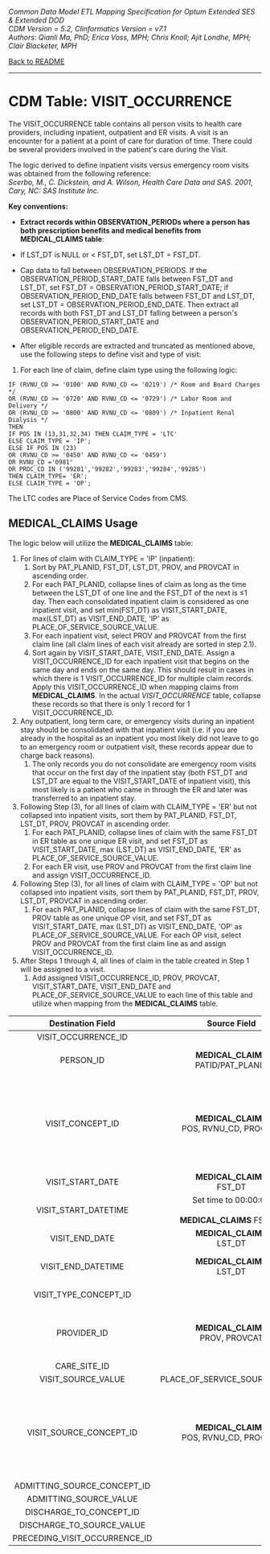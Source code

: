 *Common Data Model ETL Mapping Specification for Optum Extended SES & Extended DOD* 
<br>*CDM Version = 5.2, Clinformatics Version = v7.1*
<br>*Authors: Qianli Ma, PhD; Erica Voss, MPH; Chris Knoll; Ajit Londhe, MPH; Clair Blacketer, MPH*

[Back to README](README.md)

---

# CDM Table: VISIT_OCCURRENCE

The VISIT_OCCURRENCE table contains all person visits to health care providers, including inpatient, outpatient and ER visits. A visit is an encounter for a patient at a point of care for duration of time. There could be several providers involved in the patient's care during the Visit.

The logic derived to define inpatient visits versus emergency room visits was obtained from the following reference:  
*Scerbo, M., C. Dickstein, and A. Wilson, Health Care Data and SAS. 2001, Cary, NC: SAS Institute Inc.*

**Key conventions:**

-   **Extract records within OBSERVATION_PERIODs where a person has
    both prescription benefits and medical benefits from MEDICAL_CLAIMS
    table**:

-   If LST_DT is NULL or &lt; FST_DT, set LST_DT = FST_DT.

-   Cap data to fall between OBSERVATION_PERIODS. If the
    OBSERVATION_PERIOD_START_DATE falls between FST_DT and LST_DT,
    set FST_DT = OBSERVATION_PERIOD_START_DATE; if
    OBSERVATION_PERIOD_END_DATE falls between FST_DT and LST_DT,
    set LST_DT = OBSERVATION_PERIOD_END_DATE. Then extract all
    records with both FST_DT and LST_DT falling between a person's
    OBSERVATION_PERIOD_START_DATE and OBSERVATION_PERIOD_END_DATE.

-   After eligible records are extracted and truncated as mentioned
    above, use the following steps to define visit and type of visit:
    
1. For each line of claim, define claim type using the following logic:

```
IF (RVNU_CD >= '0100' AND RVNU_CD <= '0219') /* Room and Board Charges */
OR (RVNU_CD >= '0720' AND RVNU_CD <= '0729') /* Labor Room and Delivery */
OR (RVNU_CD >= '0800' AND RVNU_CD <= '0809') /* Inpatient Renal Dialysis */
THEN
IF POS IN (13,31,32,34) THEN CLAIM_TYPE = 'LTC'
ELSE CLAIM_TYPE = 'IP';
ELSE IF POS IN (23)
OR (RVNU_CD >= '0450' AND RVNU_CD <= '0459')
OR RVNU_CD ='0981'
OR PROC_CD IN ('99281','99282','99283','99284','99285')
THEN CLAIM_TYPE= 'ER';
ELSE CLAIM_TYPE = 'OP';
```

The LTC codes are Place of Service Codes from CMS.

## MEDICAL_CLAIMS Usage
The logic below will utilize the **MEDICAL_CLAIMS** table:

1. For lines of claim with CLAIM_TYPE = 'IP' (inpatient):
	1. Sort by PAT_PLANID, FST_DT, LST_DT, PROV, and PROVCAT in ascending order.
    2. For each PAT_PLANID, collapse lines of claim as long as the time between the LST_DT of one line and the FST_DT of the next is &le;1 day. Then each consolidated inpatient claim is considered as one inpatient visit, and set min(FST_DT) as VISIT_START_DATE, max(LST_DT) as VISIT_END_DATE, 'IP' as PLACE_OF_SERVICE_SOURCE_VALUE.
    3. For each inpatient visit, select PROV and PROVCAT from the first claim line (all claim lines of each visit already are sorted in step 2.1).
    4. Sort again by VISIT_START_DATE, VISIT_END_DATE. Assign a VISIT_OCCURRENCE_ID for each inpatient visit that begins on the same day and ends on the same day. This should result in cases in which there is 1 VISIT_OCCURRENCE_ID for multiple claim records. Apply this VISIT_OCCURRENCE_ID when mapping claims from **MEDICAL_CLAIMS**. In the actual *VISIT_OCCURRENCE* table, collapse these records so that there is only 1 record for 1 VISIT_OCCURRENCE_ID. 
2. Any outpatient, long term care, or emergency visits during an inpatient stay should be consolidated with that inpatient visit (i.e. if you are already in the hospital as an inpatient you most likely did not leave to go to an emergency room or outpatient visit, these records appear due to charge back reasons). 
   1. The only records you do not consolidate are emergency room visits that occur on the first day of the inpatient stay (both FST_DT and LST_DT are equal to the VISIT_START_DATE of inpatient visit), this most likely is a patient who came in through the ER and later was transferred to an inpatient stay.
3. Following Step (3), for all lines of claim with CLAIM_TYPE = 'ER' but not collapsed into inpatient visits, sort them by PAT_PLANID, FST_DT, LST_DT, PROV, PROVCAT in ascending order. 
	1. For each PAT_PLANID, collapse lines of claim with the same FST_DT in ER table as one unique ER visit, and set FST_DT as VISIT_START_DATE, max (LST_DT) as VISIT_END_DATE, 'ER' as PLACE_OF_SERVICE_SOURCE_VALUE. 
	2. For each ER visit, use PROV and PROVCAT from the first claim line and assign VISIT_OCCURRENCE_ID.
4. Following Step (3), for all lines of claim with CLAIM_TYPE = 'OP' but not collapsed into inpatient visits, sort them by PAT_PLANID, FST_DT, PROV, LST_DT, PROVCAT in ascending order. 
	1. For each PAT_PLANID, collapse lines of claim with the same FST_DT, PROV table as one unique OP visit, and set FST_DT as VISIT_START_DATE, max (LST_DT) as VISIT_END_DATE, 'OP' as PLACE_OF_SERVICE_SOURCE_VALUE. For each OP visit, select PROV and PROVCAT from the first claim line as and assign VISIT_OCCURRENCE_ID.
6. After Steps 1 through 4, all lines of claim in the table created in Step 1 will be assigned to a visit. 
	1. Add assigned VISIT_OCCURRENCE_ID, PROV, PROVCAT, VISIT_START_DATE, VISIT_END_DATE and PLACE_OF_SERVICE_SOURCE_VALUE to each line of this table and utilize when mapping from the **MEDICAL_CLAIMS** table. 

<a name="table-mappings-visit-occurrence"></a>

**Destination Field**|**Source Field**|**Applied Rule**|**Comment**
:-----:|:-----:|:-----:|:-----:
VISIT_OCCURRENCE_ID| |System generated.| 
PERSON_ID|**MEDICAL_CLAIMS**<br/>PATID/PAT_PLANID|At the row level we work with PAT_PLANID, but PATID is what is written to the CDM.| 
VISIT_CONCEPT_ID|**MEDICAL_CLAIMS**<br/>POS, RVNU_CD, PROC_CD|Use the steps mentioned above to create PLACE_OF_SERVICE_SOURCE_VALUE, then map it to its associated CONCEPT_ID:<br>IP = 9201<br>OP = 9202<br>ER = 9203<br>LTC = 42898160|These CONCEPT_IDs fall under VOCABULARY_ID = 'Visit' in CONCEPT table.
VISIT_START_DATE|**MEDICAL_CLAIMS**<br/>FST_DT| Use min(FST_DT) | 
VISIT_START_DATETIME|Set time to 00:00:00<br/><br/>**MEDICAL_CLAIMS** FST_DT| Use min(FST_DT) | 
VISIT_END_DATE|**MEDICAL_CLAIMS**<br/>LST_DT| Use min(LST_DT) | 
VISIT_END_DATETIME|**MEDICAL_CLAIMS**<br/>LST_DT|Set time to 00:00:00<br/><br/>Use min(LST_DT) | 
VISIT_TYPE_CONCEPT_ID| |Use concept [44818517 (Visit derived from encounter on claim)](http://www.ohdsi.org/web/atlas/#/concept/44818517)|
PROVIDER_ID|**MEDICAL_CLAIMS**<br>PROV, PROVCAT|Map PROV and PROVCAT to PROVIDER_SOURCE_VALUE and SPECIALTY_SOURCE_VALUE in Provider table to extract its associated Provider ID. | 
CARE_SITE_ID| | |
VISIT_SOURCE_VALUE|PLACE_OF_SERVICE_SOURCE_VALUE| |
VISIT_SOURCE_CONCEPT_ID|**MEDICAL_CLAIMS**<br/>POS, RVNU_CD, PROC_CD|Use the steps mentioned above to create PLACE_OF_SERVICE_SOURCE_VALUE, then map it to its associated CONCEPT_ID:<br>IP = 9201<br>OP = 9202<br>ER = 9203<br>LTC = 42898160|These CONCEPT_IDs fall under VOCABULARY_ID = 'Visit' in CONCEPT table.
ADMITTING_SOURCE_CONCEPT_ID| | |
ADMITTING_SOURCE_VALUE| | |
DISCHARGE_TO_CONCEPT_ID| | |
DISCHARGE_TO_SOURCE_VALUE| | |
PRECEDING_VISIT_OCCURRENCE_ID| | |
